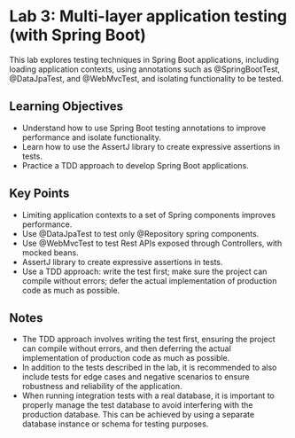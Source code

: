 # Lab 3: Multi-layer application testing (with Spring Boot)

This lab explores testing techniques in Spring Boot applications, including loading application contexts, using annotations such as @SpringBootTest, @DataJpaTest, and @WebMvcTest, and isolating functionality to be tested.

## Learning Objectives
- Understand how to use Spring Boot testing annotations to improve performance and isolate functionality.
- Learn how to use the AssertJ library to create expressive assertions in tests.
- Practice a TDD approach to develop Spring Boot applications.

## Key Points
- Limiting application contexts to a set of Spring components improves performance.
- Use @DataJpaTest to test only @Repository spring components.
- Use @WebMvcTest to test Rest APIs exposed through Controllers, with mocked beans.
- AssertJ library to create expressive assertions in tests.
- Use a TDD approach: write the test first; make sure the project can compile without errors; defer the actual implementation of production code as much as possible.

## Notes
- The TDD approach involves writing the test first, ensuring the project can compile without errors, and then deferring the actual implementation of production code as much as possible.
- In addition to the tests described in the lab, it is recommended to also include tests for edge cases and negative scenarios to ensure robustness and reliability of the application.
- When running integration tests with a real database, it is important to properly manage the test database to avoid interfering with the production database. This can be achieved by using a separate database instance or schema for testing purposes.